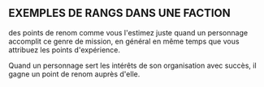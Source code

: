 ## EXEMPLES DE RANGS DANS UNE FACTION


des points de renom comme vous l'estimez juste quand un
personnage accomplit ce genre de mission, en général en
même temps que vous attribuez les points d'expérience.

Quand un personnage sert les intérêts de son organisation
avec succès, il gagne un point de renom auprès d'elle.
